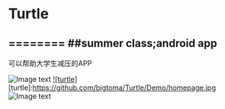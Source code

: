 # Turtle
========
##summer class;android app
------
可以帮助大学生减压的APP

![Image text](https://github.com/bigtoma/Turtle/Demo/welcome.jpg)
[![turtle]](https://youtu.be/DTTKaovTD78) 
[turtle]:https://github.com/bigtoma/Turtle/Demo/homepage.jpg
![Image text](https://github.com/bigtoma/Turtle/Demo/mycenter.jpg)


